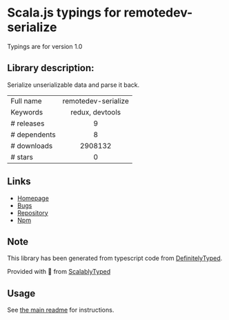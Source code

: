 
# Scala.js typings for remotedev-serialize

Typings are for version 1.0

## Library description:
Serialize unserializable data and parse it back.

|                    |                 |
| ------------------ | :-------------: |
| Full name          | remotedev-serialize |
| Keywords           | redux, devtools |
| # releases         | 9 |
| # dependents       | 8 |
| # downloads        | 2908132 |
| # stars            | 0 |

## Links
- [Homepage](https://github.com/zalmoxisus/remotedev-serialize)
- [Bugs](https://github.com/zalmoxisus/remotedev-serialize/issues)
- [Repository](https://github.com/zalmoxisus/remotedev-serialize)
- [Npm](https://www.npmjs.com/package/remotedev-serialize)
    


## Note
This library has been generated from typescript code from [DefinitelyTyped](https://definitelytyped.org).

Provided with :purple_heart: from [ScalablyTyped](https://github.com/oyvindberg/ScalablyTyped)

## Usage
See [the main readme](../../readme.md) for instructions.


